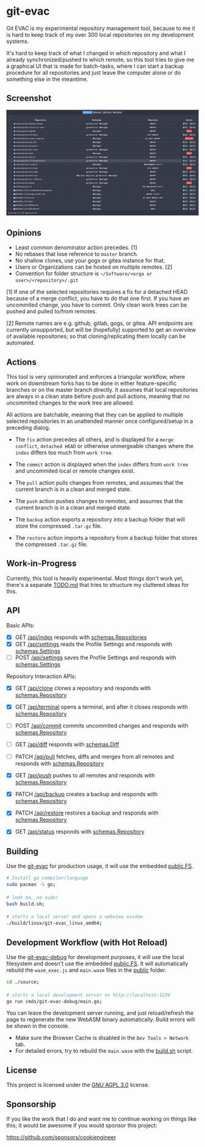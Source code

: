 
# git-evac

Git EVAC is my experimental repository management tool, because to me it is hard to keep track of
my over 300 local repositories on my development systems.

It's hard to keep track of what I changed in which repository and what I already synchronized/pushed
to which remote, so this tool tries to give me a graphical UI that is made for batch-tasks, where I
can start a backup procedure for all repositories and just leave the computer alone or do something
else in the meantime.


## Screenshot

![Screenshot](./asset/screenshot.jpg)


## Opinions

- Least common denominator action precedes. [1]
- No rebases that lose reference to `master` branch.
- No shallow clones, use your gogs or gitea instance for that.
- Users or Organizations can be hosted on multiple remotes. [2]
- Convention for folder structure is `~/Software/<orga or user>/<repository>/.git`


[1] If one of the selected repositories requires a fix for a detached HEAD because of a merge conflict,
you have to do that one first. If you have an uncommited change, you have to commit. Only clean work
trees can be pushed and pulled to/from remotes.

[2] Remote names are e.g. github, gitlab, gogs, or gitea. API endpoints are currently unsupported, but
will be (hopefully) supported to get an overview of available repositories; so that cloning/replicating
them locally can be automated.


## Actions

This tool is very opinionated and enforces a triangular workflow, where work on downstream forks has
to be done in either feature-specific branches or on the master branch directly. It assumes that local
repositories are always in a clean state before push and pull actions, meaning that no uncommited
changes to the work tree are allowed.

All actions are batchable, meaning that they can be applied to multiple selected repositories in an
unattended manner once configured/setup in a preceding dialog.

- The `fix` action precedes all others, and is displayed for a `merge conflict`, `detached HEAD` or
  otherwise unmergeable changes where the `index` differs too much from `work tree`.

- The `commit` action is displayed when the `index` differs from `work tree` and uncommited local
  or remote changes exist.

- The `pull` action pulls changes from remotes, and assumes that the current branch is in a clean
  and merged state.

- The `push` action pushes changes to remotes, and assumes that the current branch is in a clean
  and merged state.

- The `backup` action exports a repository into a backup folder that will store the compressed `.tar.gz` file.

- The `restore` action imports a repository from a backup folder that stores the compressed `.tar.gz` file.


## Work-in-Progress

Currently, this tool is heavily experimental. Most things don't work yet, there's a separate
[TODO.md](/TODO.md) that tries to structure my cluttered ideas for this.


## API

Basic APIs:

- [x] GET [/api/index](/source/server/api/Index.go) responds with [schemas.Repositories](/source/server/schemas/Repositories.go)
- [x] GET [/api/settings](/source/server/api/Settings.go) reads the Profile Settings and responds with [schemas.Settings](/source/server/schemas/Settings.go)
- [ ] POST [/api/settings](/source/server/api/Settings.go) saves the Profile Settings and responds with [schemas.Settings](/source/server/schemas/Settings.go)

Repository Interaction APIs:

- [x] GET [/api/clone](/source/server/api/Clone.go) clones a repository and responds with [schemas.Repository](/source/server/schemas/Repository.go)
- [x] GET [/api/terminal](/source/server/api/Terminal.go) opens a terminal, and after it closes responds with [schemas.Repository](/source/server/schemas/Repository.go)
- [ ] POST [/api/commit](/source/server/api/Commit.go) commits uncommited changes and responds with [schemas.Repository](/source/server/schemas/Repository.go)
- [ ] GET [/api/diff](/source/server/api/Diff.go) responds with [schemas.Diff](/source/server/api/schemas/Diff.go)
- [ ] PATCH [/api/pull](/source/server/api/Pull.go) fetches, diffs and merges from all remotes and responds with [schemas.Repository](/source/server/schemas/Repository.go)
- [x] GET [/api/push](/source/server/api/Push.go) pushes to all remotes and responds with [schemas.Repository](/source/server/schemas/Repository.go)
- [x] PATCH [/api/backup](/source/server/api/Backup.go) creates a backup and responds with [schemas.Repository](/source/server/schemas/Repository.go)
- [x] PATCH [/api/restore](/source/server/api/Restore.go) restores a backup and responds with [schemas.Repository](/source/server/schemas/Repository.go)
- [x] GET [/api/status](/source/server/api/Status.go) responds with [schemas.Repository](/source/server/schemas/Repository.go)


## Building

Use the [git-evac](/source/cmds/git-evac) for production usage, it will use the embedded
[public.FS](/source/public/FS.go).

```bash
# Install go compiler/language
sudo pacman -S go;

# look ma, no sudo!
bash build.sh;

# starts a local server and opens a webview window
./build/linux/git-evac_linux_amd64;
```


## Development Workflow (with Hot Reload)

Use the [git-evac-debug](/source/cmds/git-evac-debug) for development purposes, it will use the
local filesystem and doesn't use the embedded [public.FS](/source/public/FS.go). It will automatically
rebuild the `wasm_exec.js` and `main.wasm` files in the [public](/source/public) folder.

```bash
cd ./source;

# starts a local development server on http://localhost:1234
go run cmds/git-evac-debug/main.go;
```

You can leave the development server running, and just reload/refresh the page to regenerate
the new WebASM binary automatically. Build errors will be shown in the console.

- Make sure the Browser Cache is disabled in the `Dev Tools > Network` tab.
- For detailed errors, try to rebuild the `main.wasm` with the [build.sh](/build.sh) script.


## License

This project is licensed under the [GNU AGPL 3.0](./AGPL-3.0.md) license.


## Sponsorship

If you like the work that I do and want me to continue working on things
like this; it would be awesome if you would sponsor this project:

https://github.com/sponsors/cookiengineer

